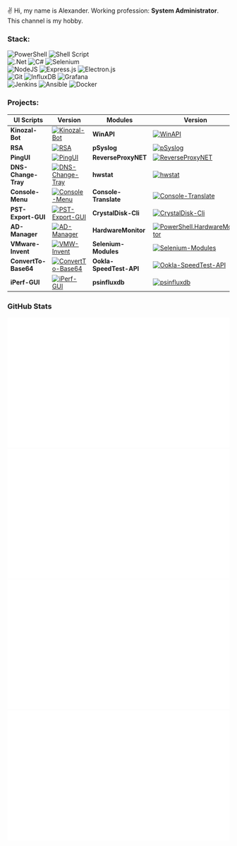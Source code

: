 ✌️ Hi, my name is Alexander. Working profession: **System Administrator**. This channel is my hobby.

### Stack:

![PowerShell](https://img.shields.io/badge/PowerShell-%235391FE.svg?style=for-the-badge&logo=powershell&logoColor=white)
![Shell Script](https://img.shields.io/badge/shell_script-%23121011.svg?style=for-the-badge&logo=gnu-bash&logoColor=white) \
![.Net](https://img.shields.io/badge/.NET-5C2D91?style=for-the-badge&logo=.net&logoColor=white)
![C#](https://img.shields.io/badge/c%23-%23239120.svg?style=for-the-badge&logo=csharp&logoColor=white)
![Selenium](https://img.shields.io/badge/-selenium-%43B02A?style=for-the-badge&logo=selenium&logoColor=white) \
![NodeJS](https://img.shields.io/badge/node.js-6DA55F?style=for-the-badge&logo=node.js&logoColor=white)
![Express.js](https://img.shields.io/badge/express.js-%23404d59.svg?style=for-the-badge&logo=express&logoColor=%2361DAFB)
![Electron.js](https://img.shields.io/badge/Electron-191970?style=for-the-badge&logo=Electron&logoColor=white) \
![Git](https://img.shields.io/badge/git-%23F05033.svg?style=for-the-badge&logo=git&logoColor=white)
![InfluxDB](https://img.shields.io/badge/InfluxDB-22ADF6?style=for-the-badge&logo=InfluxDB&logoColor=white)
![Grafana](https://img.shields.io/badge/grafana-%23F46800.svg?style=for-the-badge&logo=grafana&logoColor=white) \
![Jenkins](https://img.shields.io/badge/jenkins-%232C5263.svg?style=for-the-badge&logo=jenkins&logoColor=white)
![Ansible](https://img.shields.io/badge/ansible-%231A1918.svg?style=for-the-badge&logo=ansible&logoColor=white)
![Docker](https://img.shields.io/badge/docker-%230db7ed.svg?style=for-the-badge&logo=docker&logoColor=white)

### Projects:

| **UI Scripts**        | **Version**                                                                                                                                          | **Modules**              | **Version**                                                                                                                                                                                          |
| ------                | ------                                                                                                                                               | ------                   | ------                                                                                                                                                                                               |
| **Kinozal-Bot**       | [![Kinozal-Bot](https://img.shields.io/github/v/release/lifailon/Kinozal-Bot?color=blue)](https://github.com/Lifailon/Kinozal-Bot)                   | **WinAPI**               | [![WinAPI](https://img.shields.io/github/v/release/lifailon/WinAPI?color=blue)](https://github.com/Lifailon/WinAPI)                                                                                  |
| **RSA**               | [![RSA](https://img.shields.io/github/v/release/lifailon/rsa?color=blue)](https://github.com/Lifailon/RSA)                                           | **pSyslog**              | [![pSyslog](https://img.shields.io/github/v/release/lifailon/pSyslog?color=blue)](https://github.com/Lifailon/pSyslog)                                                                               |
| **PingUI**            | [![PingUI](https://img.shields.io/github/v/release/Lifailon/PingUI?include_prereleases&color=blue)](https://github.com/Lifailon/PingUI)              | **ReverseProxyNET**      | [![ReverseProxyNET](https://img.shields.io/github/v/release/Lifailon/ReverseProxyNET?include_prereleases&color=blue)](https://github.com/Lifailon/ReverseProxyNET)                                   |
| **DNS-Change-Tray**   | [![DNS-Change-Tray](https://img.shields.io/github/v/release/lifailon/DNS-Change-Tray?color=blue)](https://github.com/Lifailon/DNS-Change-Tray)       | **hwstat**               | [![hwstat](https://img.shields.io/github/v/release/Lifailon/hwstat?include_prereleases&color=blue)](https://github.com/Lifailon/hwstat)                                                              |
| **Console-Menu**      | [![Console-Menu](https://img.shields.io/github/v/release/lifailon/Console-Menu?color=blue)](https://github.com/Lifailon/Console-Menu)                | **Console-Translate**    | [![Console-Translate](https://img.shields.io/github/v/release/Lifailon/Console-Translate?include_prereleases&color=blue)](https://github.com/Lifailon/Console-Translate)                             |
| **PST-Export-GUI**    | [![PST-Export-GUI](https://img.shields.io/github/v/release/lifailon/PST-Export-GUI?color=blue)](https://github.com/Lifailon/PST-Export-GUI)          | **CrystalDisk-Cli**      | [![CrystalDisk-Cli](https://img.shields.io/github/v/release/Lifailon/CrystalDisk-Cli?include_prereleases&color=blue)](https://github.com/Lifailon/CrystalDisk-Cli)                                   |
| **AD-Manager**        | [![AD-Manager](https://img.shields.io/github/last-commit/lifailon/AD-Manager?color=blue)](https://github.com/Lifailon/AD-Manager)                    | **HardwareMonitor**      | [![PowerShell.HardwareMonitor](https://img.shields.io/github/v/release/Lifailon/PowerShell.HardwareMonitor?include_prereleases&color=blue)](https://github.com/Lifailon/PowerShell.HardwareMonitor)  |
| **VMware-Invent**     | [![VMW-Invent](https://img.shields.io/github/last-commit/lifailon/VMW-Invent?color=blue)](https://github.com/Lifailon/VMW-Invent)                    | **Selenium-Modules**     | [![Selenium-Modules](https://img.shields.io/github/v/release/Lifailon/Selenium-Modules?include_prereleases&color=blue)](https://github.com/Lifailon/Selenium-Modules)                                |
| **ConvertTo-Base64**  | [![ConvertTo-Base64](https://img.shields.io/github/last-commit/lifailon/ConvertTo-Base64?color=blue)](https://github.com/Lifailon/ConvertTo-Base64)  | **Ookla-SpeedTest-API**  | [![Ookla-SpeedTest-API](https://img.shields.io/github/v/release/lifailon/Ookla-SpeedTest-API?color=blue)](https://github.com/Lifailon/Ookla-SpeedTest-API)                                           |
| **iPerf-GUI**         | [![iPerf-GUI](https://img.shields.io/github/last-commit/lifailon/iperf-gui?color=blue)](https://github.com/Lifailon/iPerf-GUI)                       | **psinfluxdb**           | [![psinfluxdb](https://img.shields.io/github/v/release/lifailon/psinfluxdb?color=blue)](https://github.com/Lifailon/psinfluxdb)                                                                      |
 
### GitHub Stats
![](https://raw.githubusercontent.com/lifailon/github-stats/master/generated/overview.svg#gh-light-mode-only) ![](https://raw.githubusercontent.com/lifailon/github-stats/master/generated/languages.svg#gh-light-mode-only) \
![](https://raw.githubusercontent.com/lifailon/github-stats/master/generated/overview.svg#gh-dark-mode-only) ![](https://raw.githubusercontent.com/lifailon/github-stats/master/generated/languages.svg#gh-dark-mode-only)
